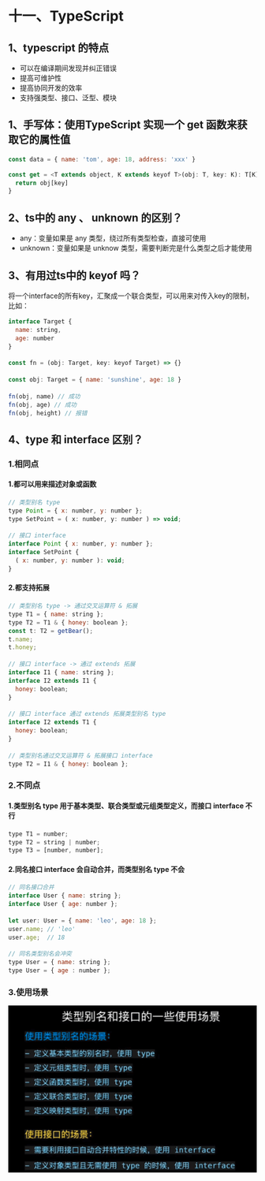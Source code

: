# 十一、TypeScript

## 1、typescript 的特点

- 可以在编译期间发现并纠正错误
- 提高可维护性
- 提高协同开发的效率
- 支持强类型、接口、泛型、模块


## 1、手写体：使用TypeScript 实现一个 get 函数来获取它的属性值
```js
const data = { name: 'tom', age: 18, address: 'xxx' }
```

```js
const get = <T extends object, K extends keyof T>(obj: T, key: K): T[K] => {
  return obj[key]
}
```

## 2、ts中的 any 、 unknown 的区别？
- any：变量如果是 any 类型，绕过所有类型检查，直接可使用
- unknown：变量如果是 unknow 类型，需要判断完是什么类型之后才能使用

## 3、有用过ts中的 keyof 吗？
将一个interface的所有key，汇聚成一个联合类型，可以用来对传入key的限制，比如：
```js
interface Target {
  name: string,
  age: number
}

const fn = (obj: Target, key: keyof Target) => {}

const obj: Target = { name: 'sunshine', age: 18 }

fn(obj, name) // 成功
fn(obj, age) // 成功
fn(obj, height) // 报错
```

## 4、type 和 interface 区别？

### 1.相同点
#### 1.都可以用来描述对象或函数
```js
// 类型别名 type
type Point = { x: number, y: number };
type SetPoint = ( x: number, y: number ) => void;

// 接口 interface
interface Point { x: number, y: number };
interface SetPoint {
  ( x: number, y: number ): void;
} 
```

#### 2.都支持拓展 
```js
// 类型别名 type -> 通过交叉运算符 & 拓展
type T1 = { name: string };
type T2 = T1 & { honey: boolean };
const t: T2 = getBear();
t.name;
t.honey;

// 接口 interface -> 通过 extends 拓展
interface I1 { name: string };
interface I2 extends I1 {
  honey: boolean;
}

// 接口 interface 通过 extends 拓展类型别名 type
interface I2 extends T1 {
  honey: boolean;
}

// 类型别名通过交叉运算符 & 拓展接口 interface
type T2 = I1 & { honey: boolean };
```

### 2.不同点
#### 1.类型别名 type 用于基本类型、联合类型或元组类型定义，而接口 interface 不行
```js
type T1 = number;
type T2 = string | number;
type T3 = [number, number];
```

#### 2.同名接口 interface 会自动合并，而类型别名 type 不会 
```js
// 同名接口合并
interface User { name: string };
interface User { age: number };

let user: User = { name: 'leo', age: 18 };
user.name; // 'leo'
user.age;  // 18

// 同名类型别名会冲突
type User = { name: string };
type User = { age : number };
```

### 3.使用场景

![使用场景](../images/cj.png)

